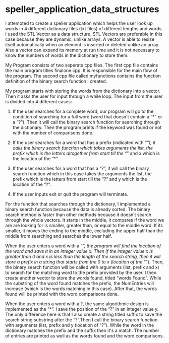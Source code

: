# speller_application_data_structures
I attempted to create a speller application which helps the user look up words in 4 different dictionary files (txt files) of different lengths and words. I used the STL Vector as a data structure. STL Vectors are preferable in this case because they are dynamic, unlike arrays. A vector is able to resize itself automatically
when an element is inserted or deleted unlike an array. Also a vector can expand its memory at run time and it is not necessary to know the numbers of words in the dictionary to store them.

My Program consists of two seperate cpp files. The first cpp file contains the main program titles finalone.cpp. It is responsible for the main flow of the program. The second cpp file called myfunctions contains the function definition of the binary search function I created.

My program starts with storing the words from the dictionary into a vector. Then it asks the user for input through a while loop. The input from the user is divided into 4 different cases:

1. If the user searches for a complete word, our program will go to the condition of
searching for a full word (word that doesn't contain a “*” or a “?”). Then it will call the
binary search function for searching through the dictionary. Then the program prints if
the keyword was found or not with the number of comparisons done.

2. If the user searches for a word that has a prefix (indicated with “*”), it calls the binary
search function which takes arguments the list, the prefix which is the letters altogether
from start till the “*” and x which is the location of the “*”.

3. If the user searches for a word that has a “?”, it will call the binary search function which
in this case takes the arguments the list, the prefix which is the letters from start till the
“?” and y which is the location of the “?”.

4. If the user inputs exit or quit the program will terminate.

For the function that searches through the dictionary, I implemented a binary search function
because the data is already sorted. The binary search method is faster than other methods because it
doesn’t search through the whole vectors. It starts in the middle, it compares if the word we are are
looking for is smaller, greater than, or equal to the middle word. If its smaller, it moves the ending to the
middle, excluding the upper half than the middle from searching and searches the lower half.

When the user enters a word with a “*”, the program will find the location of the word and save it in an
integer value x. Then if the integer value x is greater than 0 and x is less than the length of the search
string, then it will store a prefix in a string that starts from the 0 to x (location of the “*”). Then, the
binary search function will be called with arguments (list, prefix and x) to search for the matching word to
the prefix provided by the user. I then create another vector to store the words found, titled “words
Found”. While the substring of the word found matches the prefix, the NumEntries will increase (which is
the words matching in this case). After that, the words found will be printed with the word comparisons
done.

When the user enters a word with a ?, the same algorithmic design is implemented as the “*”. I save the
position of the “?” in an integer value y. The only difference here is that I also create a string titled
suffix to save the search string substring after the “?”.Then I call the binary search function with
arguments (list, prefix and y (location of “?”). While the word in the dictionary matches the prefix and the
suffix then it's a match. The number of entries are printed as well as the words found and the word
comparisons.
